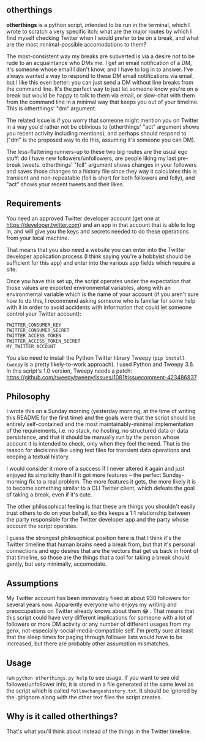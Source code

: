 ## otherthings

**otherthings** is a python script, intended to be run in the terminal, which I wrote to scratch a very specific itch: what are the major routes by which I find myself checking Twitter when I would prefer to be on a break, and what are the most minimal-possible accomodations to them?

The most-consistent way my breaks are subverted is via a desire not to be rude to an acquaintance who DMs me. I get an email notification of a DM, it's someone whose email I don't know, and I have to log in to answer. I've always wanted a way to respond to these DM email notifications via email, but I like this even better: you can just send a DM without line breaks from the command line. It's the perfect way to just let someone know you're on a break but would be happy to talk to them via email, or slow-chat with them from the command line in a minimal way that keeps you out of your timeline. This is otherthings' "dm" argument.

The related issue is if you worry that someone might mention you on Twitter in a way you'd rather not be oblivious to (otherthings' "act" argument shows you recent activity including mentions), and perhaps should respond to ("dm" is the proposed way to do this, assuming it's someone you can DM).

The less-flattering runners-up to these two big routes are the usual ego stuff: do I have new followers/unfollowers, are people liking my last pre-break tweets. otherthings' "foll" argument shows changes in your followers and saves those changes to a history file since they way it calculates this is transient and non-repeatable (foll is short for both followers and folly), and "act" shows your recent tweets and their likes.

## Requirements

You need an approved Twitter developer account (get one at https://developer.twitter.com) and an app in that account that is able to log in, and will give you the keys and secrets needed to do these operations from your local machine. 

That means that you also need a website you can enter into the Twitter developer application process (I think saying you're a hobbyist should be sufficient for this app) and enter into the various app fields which require a site. 

Once you have this set up, the script operates under the expectation that those values are exported environmental variables, along with an environmental variable which is the name of your account (if you aren't sure how to do this, I recommend asking someone who is familiar for some help with it in order to avoid accidents with information that could let someone control your Twitter account):

```
TWITTER_CONSUMER_KEY
TWITTER_CONSUMER_SECRET
TWITTER_ACCESS_TOKEN
TWITTER_ACCESS_TOKEN_SECRET
MY_TWITTER_ACCOUNT
```

You also need to install the Python Twitter library Tweepy (`pip install tweepy` is a pretty likely-to-work approach). I used Python and Tweepy 3.6. In this script's 1.0 version, Tweepy needs a patch: https://github.com/tweepy/tweepy/issues/1081#issuecomment-423486837

## Philosophy

I wrote this on a Sunday morning (yesterday morning, at the time of writing this README for the first time) and the goals were that the script should be entirely self-contained and the most maintainably-minimal implementation of the requirements, i.e. no stack, no hosting, no structured data or data persistence, and that it should be manually run by the person whose account it is intended to check, only when they feel the need. That is the reason for decisions like using text files for transient data operations and keeping a textual history. 

I would consider it more of a success if I never altered it again and just enjoyed its simplicity than if it got more features – the perfect Sunday-morning fix to a real problem. The more features it gets, the more likely it is to become something similar to a CLI Twitter client, which defeats the goal of taking a break, even if it's cute.

The other philosophical feeling is that these are things you shouldn't easily trust others to do on your behalf, so this keeps a 1:1 relationship between the party responsible for the Twitter developer app and the party whose account the script operates.

I guess the strongest philosophical position here is that I think it's the Twitter timeline that human brains need a break from, but that it's personal connections and ego desires that are the vectors that get us back in front of that timeline, so those are the things that a tool for taking a break should gently, but very minimally, accomodate.

## Assumptions

My Twitter account has been immovably fixed at about 930 followers for several years now. Apparently everyone who enjoys my writing and preoccupations on Twitter already knows about them 😂 . That means that this script could have very different implications for someone with a lot of followers or more DM activity or any number of different usages from my genx, not-especially-social-media-compatible self. I'm pretty sure at least that the sleep times for paging through follower lists would have to be increased, but there are probably other assumption mismatches.

## Usage

run `python otherthings.py help` to see usage. If you want to see old follower/unfollower info, it is stored in a file generated at the same level as the script which is called `followchangeshistory.txt`. It should be ignored by the .gitignore along with the other text files the script creates.

## Why is it called otherthings?

That's what you'll think about instead of the things in the Twitter timeline.
